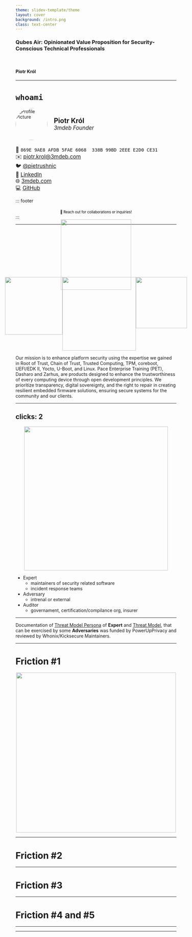 ```yaml
---
theme: slidev-template/theme
layout: cover
background: /intro.png
class: text-center
---
```


### Qubes Air: Opinionated Value Proposition for Security-Conscious Technical Professionals

<br>

#### Piotr Król

<!--

Building on "Qubes Air: Hardware, Firmware, and Architectural Foundations":
- [ ] outline opinionated vision of Qubes Air vertical integration
- [ ] address the needs of security-conscious technical professionals
  - [ ] define those professionals
- [ ] How Qubes Air aligns with the threat models and workflows of
  security-sensitive users including comparison with non-Qubes Air workflow.
  - [ ] what workflows we talking about
  - [ ] shim-review as dataset for problems mining, this is just shim and we
    have so many needs
    - mention some requirements for HSM, key material maintenance, signing
      process, CI/CD relation
  - [ ] need for user-controlled root of trust and chain of trust
    - Intel Boot Guard or Arm-based key fusing as example
    - sealing/forward sealing
- [ ] give clear reference to Kicksecure/Whonix and PUP
- [ ] what will be used to solve those problems?
  - [ ] obviously Dasharo and Qubes OS (in this case Qubes Air), but is there
    an alternative?
- [ ] qrexec-based RemoteVM advancements
  - [ ] brief explanation of qrexec (most likely some older content can be
    used)
  - [ ] Qubes Air and RemoteVM novum that coming to Qubes OS R4.3
  - [ ] PoC demo it works in at least tested in some limited capacity
- [ ] explain what workloads those components can satisfy
  - [ ] enumerate workfloads and workflows based on threat model that can be
    satisfied using compoents connected in our system Dasharo+Qubes Air on
    server and Dasharo+Qubes OS on thin client
  - [ ] how those are executed now, how those would be used in future
    - nobody want to talk about ugly reality of today
- [ ] relation to attestation based authentication
  - [ ] TrenchBoot role
    - this is not AEM case, although AEM could be used at thin client
      connecting to the system
    - Implementation strategies for attestation using the TrenchBoot ecosystem,
      contributing to verifiable platform integrity.
  - this could resolve problems of account management, but could be hard to
    implement
  - auditability and compliance, so providing evidence stack is running in
    knwon good state - there is a lot of to consider if that would have to be
    made in scale
  - Mendatory Access Control based access to resources e.g. LLM compute,
    models, etc.
  - can given infomation be kept only in vm
- [ ] business value of vertically integrating mentioned components
- [ ] CTA for investors and customers

TBD:
- should we talk about fully-featured solution and its lifecycle right now?
- or maybe just draw vision of it and focus on pieces?
- aiming for holistical design is always tempting, but pracrtice and experience
  show this is usually bad direction, so we have to focus on delivering small
  steps that really improve situation, so let's focus on max 3 tasks that will
  change, or could be implemented better thanks to Dasharo-based dservers with
  Qubes Air

Painpoint backstory:

- We dealing with growing number of private keys, every platform and every
  release family for given platform adds to the key tree structure

-->

---

# `whoami`

<div style="display: flex; align-items: center; gap: 20px; margin-bottom: 20px;">
  <img src="/piotr_krol.jpg" style="width: 100px; border-radius: 50%;" alt="Profile Picture">
  <div>
    <b style="font-size: 1.5em;">Piotr Król</b><br>
    <i style="font-size: 1.2em;">3mdeb Founder</i>
  </div>
</div>

<div style="display: flex; justify-content: space-between; align-items: center; font-size: 1.2em;">
  <div>
    🔑 <code>869E 9AE8 AFDB 5FAE 6068  338B 99BD 2EEE E2D0 CE31</code><br>
    ✉️ <a href="mailto:piotr.krol@3mdeb.com">piotr.krol@3mdeb.com</a><br>
    🐦 <a href="https://x.com/pietrushnic">@pietrushnic</a><br>
    🔗 <a href="https://www.linkedin.com/in/krolpiotr/">LinkedIn</a><br>
    🌐 <a href="https://www.3mdeb.com">3mdeb.com</a><br>
    💻 <a href="https://github.com/pietrushnic">GitHub</a><br>
  </div>
</div>

::: footer

<div style="color: black; font-size: 0.8em; text-align: center; margin-top: 20px;">
  🌟 Reach out for collaborations or inquiries!
</div>
:::

---

<center>
  <div style="display: flex; flex-direction: column; align-items: center;">
    <img src="/3mdeb-logo.png" width="220px" style="margin-bottom: -40px; margin-top: -30px;">
    <div style="display: flex; justify-content: center;">
      <img src="/@fs/repo/img/pet_logo.png" width="180px">
      <img src="/@fs/repo/img/dasharo-sygnet.svg" width="230px">
      <img src="/@fs/repo/img/zarhus_logo.png" width="160px">
    </div>
  </div>
</center>

Our mission is to enhance platform security using the expertise we gained in
Root of Trust, Chain of Trust, Trusted Computing, TPM, coreboot, UEFI/EDK II,
Yocto, U-Boot, and Linux. Pace Enterprise Training (PET), Dasharo and Zarhus,
are products designed to enhance the trustworthiness of every computing device
through open development principles. We prioritize transparency, digital
sovereignty, and the right to repair in creating resilient embedded firmware
solutions, ensuring secure systems for the community and our clients.

<!--

About 3mdeb.

-->

---
clicks: 2
---

<center>
    <img src="/@fs/repo/img/qoss2025/actors.excalidraw.png" width="450px">
</center>

- Expert
  - maintainers of security related software
  - incident response teams
- Adversary
  - intrenal or external
- Auditor
  - governament, certification/compilance org, insurer

<!--

Let me set the stage with some actors for my story. We have Experts,
Adversaries, and Auditors.

[click]
- Other examples of experienced professionals I'm thinking about, are
  - quality assurance of mission critical software
  - people dealing with Confidential or Top Secret documents
  - researchers
  - huge and important group that falls in this bucket are people who would
    like to leverage self-hosted GPU compute for LLM-related in isolated
    environment, which can deliver quarantees on non-leaking, so almost
    everyone delivering value right now
- This presentation is targeted at Experts, but feedback from Adversaries and
Auditors is welcome.

[click]
Why them?
  - they have need and can typically resources to afford solutions that makes
  their life easier, or improve quality of life by better defending workflows
  and workloads
  - Need to protect high value cryptographic keys (e.g. master keys, release
    signing keys).
  - Need to ensure software reproducibility.
  - Overhead with incoherent trust boundaries, maintenance of multiple tools and
    difficulty of achieving verifiable/attestable state.
  - Knowledge to define appropriate policy for those operations.
  - Need for custom services (backup, router, NAS, air-gapped operations)
- Assuming we are experts only by creating solutions that work for us we can
  really create solutions for others


-->

---

Documentation of
[Threat Model Persona](https://github.com/3mdeb/verified-boot/blob/master/threat-model-persona.md)
of **Expert** and
[Threat Model](https://github.com/3mdeb/verified-boot/blob/master/threat-model.md),
that can be exercised by some **Adversaries** was funded by PowerUpPrivacy and
reviewed by Whonix/Kicksecure Maintainers.

<!--

Some credits.

-->

---

# Friction #1

<center>
    <img src="/@fs/repo/img/qoss2025/qoss2025_friction_1.excalidraw.svg" width="500px">
</center>

<!--

Some other use cases/workloads:
- trasncoding, video/audio processing, streaming
- search and indexing
- CI/CD - we should not build on our thin clients

Assumptions:

It is trivial to say that Virtualization Based Security is future of Security,
but so far it is adapted either by:
1. Hyperscalers.
2. Hosting/cloud ecosystem.
3. Corporate Enterprise OSes.
4. Niche group of enthusiasts.

There is massive market with potential benefits from Virutalization Based
Security especially in era of uncertainty, not-always-reasonable compliance
requirements and return of PC/Destkop/Workstation era on the LLM hype wave.

Visualization:
- three racks: homelab, company lab/dev, company production
- buying professional all-in-one rack -> expensive, economically infeasible,
  also vendor lock-in
- putting it together:
  - this is what some of us doing as daily job, occasional system building or
    professionally
  - again we can choose ready to use building blocks, or try to glue something
    our own

In most cases it is not only about security, privacy or trustworthiness, it is
also for cases, when incident will happen we really have ability to:
- detect - quickly inspect, analyze and isolate to improve our detection
- protect - also improve our protection
- recover - get back to operation ASAP

Why now?
- rise of need for security because global power shift
- first most likely is the cause of hard push for compliance, compliance means
  auditability

TBD:
- KPI for proving problem is solved.
-->

---

# Friction #2

---

# Friction #3

---

# Friction #4 and #5

<!--

I know I should have just 3 frictions, but I could not resist adding last two
which are very closely related to todays trends and giving pirch  is
essentially impossible without mentioning those two areas.

I promise this is almost last time and we will focus on frictions #1-#3.

-->

---

<!--

Joanna writing is probably one of most influential among FOSS crowd when we
touch space of privacy and security. We keep recalling here work related to x86
considered harmful or stateless laptop, but today I would like to talk about
post published on 22 January 2018 about Qubes Air, which according to here is
generalization of Qubes Architecture.

What were reasons for Qubes Air:

- Deployment cost - to some extent still valid today, but OTOH we get great
  powerful and memory rich laptops which seem to be sufficient for casual use
  of and even for some daily drivers. So not so much issue today unless you are
  compute (or certain type of compute) hungry professional.
- Hypervisor or modern and powerful (cutting corners "x86") computer
  architecture is the issue and source of bugs.

What I don't want to talk about?

- old hardware - there is reason for that, EOL, lack of patches for uArch bugs,
  penny scrapping on hardware, unless we talking about high value ancient
  artifacts, with all due respect not every one can and should become Indiana
  Jones of computers, we respect everyone who is doing that, but that's not the
  topic here
  - so we talking about modern and reasonably expensive hardware, it would be
    clearer when I will explain our persona
- Qubes Air in public cloud, unless in some limited capacity for very narrowly
  defined use cases, but with focus and foundation on self-hosted private
  cloud.
- Situation where Platform Owner (individual or organization) do not put
  emphasis on reasonable control their Root of Trust and Chain of Trust.

Idea for picture: schematic drawing of Qubes Air schemes and big red X on those
which we discourage.

What are other reasons?
- distributed reproducibility
- need for heavy but privacy respecting and secure computing

Notes about Joanna approach to security of Qubes:
- it is about minimizing and controlling interfaces between components
- more isolated components with well defined interfaces are better than unified
  bloated solution

Qubes Air security considerations:
- Is local laptops computing worse than remote server? Why?
- Is travelling with USB token that keeps your private key better than keeping
  it under the physical security control guard in a vault?
- The problem is sending things over intrenet?
  - What if we sending only through intranet?
- Some may say this is coming back to mainframe security model.
  - Classic mainframe/MLS concentrates the TCB on the host. Terminals are I/O
    only and outside the TCB; they do not enforce policy. Any controller or
    link encryptor on the path enters the TCB only if the system relies on it
    for security properties. This sets the baseline for our contrast with Qubes
    Air, where we keep the TCB central but add a minimal, attested
    display/input slice on the thin client.

-->

---
